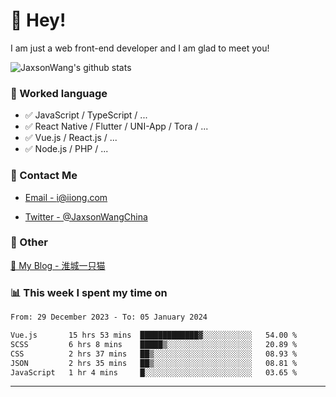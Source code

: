 # 👋 Hey!

I am just a web front-end developer and I am glad to meet you!

![JaxsonWang's github stats](https://github-readme-stats.vercel.app/api?username=JaxsonWang&&show_icons=true&&title_color=1abc9c&&icon_color=1abc9c)


### 📝 Worked language

- ✅ JavaScript / TypeScript / ...
- ✅ React Native / Flutter / UNI-App / Tora / ...
- ✅ Vue.js / React.js / ...
- ✅ Node.js / PHP / ...

### 📮 Contact Me

- [Email - i@iiong.com](mailto:i@iiong.com)

- [Twitter - @JaxsonWangChina](https://twitter.com/JaxsonWangChina)

### 🤪 Other

[📌 My Blog - 淮城一只猫](https://iiong.com)

### 📊 This week I spent my time on

<!--START_SECTION:waka-->

```txt
From: 29 December 2023 - To: 05 January 2024

Vue.js       15 hrs 53 mins  █████████████▓░░░░░░░░░░░   54.00 %
SCSS         6 hrs 8 mins    █████▒░░░░░░░░░░░░░░░░░░░   20.89 %
CSS          2 hrs 37 mins   ██▒░░░░░░░░░░░░░░░░░░░░░░   08.93 %
JSON         2 hrs 35 mins   ██▒░░░░░░░░░░░░░░░░░░░░░░   08.81 %
JavaScript   1 hr 4 mins     █░░░░░░░░░░░░░░░░░░░░░░░░   03.65 %
```

<!--END_SECTION:waka-->

---
